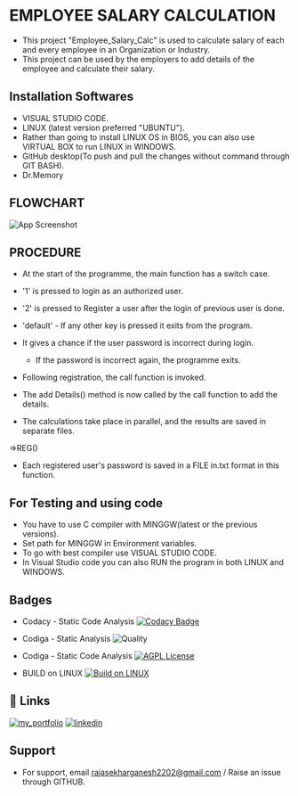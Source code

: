 
# EMPLOYEE SALARY CALCULATION

*   This project "Employee_Salary_Calc" is used to calculate salary of each and every employee in an Organization or Industry.
*   This project can be used by the employers to add details of the employee and calculate their salary.




## Installation Softwares

*   VISUAL STUDIO CODE.
*   LINUX (latest version preferred "UBUNTU").
*   Rather than going to install LINUX OS in BIOS, you can also use VIRTUAL BOX to run LINUX in WINDOWS.
*   GitHub desktop(To push and pull the changes without command through GIT BASH).
*   Dr.Memory

## FLOWCHART

![App Screenshot](https://images.unsplash.com/photo-1648821170481-4590741a2491?ixlib=rb-1.2.1&ixid=MnwxMjA3fDB8MHxwaG90by1wYWdlfHx8fGVufDB8fHx8&auto=format&fit=crop&w=501&q=80)


## PROCEDURE

*   At the start of the programme, the main function has a switch case.
*   '1' is pressed to login as an authorized user.
*   '2' is pressed to Register a user after the login of previous user is done.
*   'default' - If any other key is pressed it exits from the program.
*   It gives a chance if the user password is incorrect during login. 
    
    * If the password is incorrect again, the programme exits.

*   Following registration, the call function is invoked.
*   The add Details() method is now called by the call function to add the details.
*   The calculations take place in parallel, and the results are saved in separate files.

=>REG()

*   Each registered user's password is saved in a FILE in.txt format in this function.

## For Testing and using code

* You have to use C compiler with MINGGW(latest or the previous versions).
* Set path for MINGGW in Environment variables.
* To go with best compiler use VISUAL STUDIO CODE.
* In Visual Studio code you can also RUN the program in both LINUX and WINDOWS.

## Badges 
* Codacy - Static Code Analysis
[![Codacy Badge](https://app.codacy.com/project/badge/Grade/b258b90529834e13be4eaa38b5c96d60)](https://app.codacy.com/gh/Rajasekhar22/M1_Employee_Salary)

* Codiga - Static Analysis
![Quality](https://api.codiga.io/project/32219/score/svg)

* Codiga - Static Code Analysis
[![AGPL License](https://img.shields.io/badge/CODIGA_GRADE-A-blue.svg)](https://api.codiga.io/project/32219/status/svg)

*   BUILD on LINUX [![Build on LINUX](https://github.com/Rajasekhar22/M1_Employee_Salary/actions/workflows/c-cpp.yml/badge.svg)](https://github.com/Rajasekhar22/M1_Employee_Salary/actions/workflows/c-cpp.yml)
## 🔗 Links
[![my_portfolio](https://img.shields.io/badge/my_portfolio-000?style=for-the-badge&logo=ko-fi&logoColor=white)](https://github.com/Rajasekhar22)
[![linkedin](https://img.shields.io/badge/linkedin-0A66C2?style=for-the-badge&logo=linkedin&logoColor=white)](www.linkedin.com/in/bammidi-rajasekhar-2a58651b6)

## Support

*   For support, email rajasekharganesh2202@gmail.com / Raise an issue through GITHUB.

